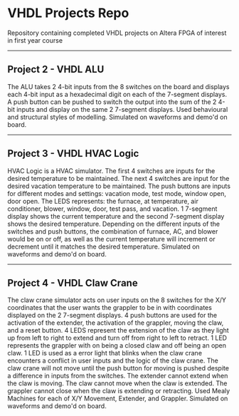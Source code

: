 # VHDL Projects Repo
Repository containing completed VHDL projects on Altera FPGA of interest in first year course

---
## Project 2 - VHDL ALU
The ALU takes 2 4-bit inputs from the 8 switches on the board and displays each 4-bit input as a hexadecimal digit on each of the 7-segment displays.
A push button can be pushed to switch the output into the sum of the 2 4-bit inputs and display on the same 2 7-segment displays. Used behavioural and 
structural styles of modelling. Simulated on waveforms and demo'd on board.

---
## Project 3 - VHDL HVAC Logic
HVAC Logic is a HVAC simulator. The first 4 switches are inputs for the desired temperature to be maintained. The next 4 switches are input for the desired 
vacation temperature to be maintained. The push buttons are inputs for different modes and settings: vacation mode, test mode, window open, door open. The 
LEDS represents: the furnace, at temperature, air conditioner, blower, window, door, test pass, and vacation. 1 7-segment display shows the current 
temperature and the second 7-segment display shows the desired temperature. Depending on the different inputs of the switches and push buttons, the combination 
of furnace, AC, and blower would be on or off, as well as the current temperature will increment or decrement until it matches the desired temperature. 
Simulated on waveforms and demo'd on board.

---
## Project 4 - VHDL Claw Crane
The claw crane simulator acts on user inputs on the 8 switches for the X/Y coordinates that the user wants the grappler to be in with coordinates displayed 
on the 2 7-segment displays. 4 push buttons are used for the activation of the extender, the activation of the grappler, moving the claw, and a reset 
button. 4 LEDS represent the extension of the claw as they light up from left to right to extend and turn off from right to left to retract. 1 LED 
represents the grappler with on being a closed claw and off being an open claw. 1 LED is used as a error light that blinks when the claw crane encounters 
a conflict in user inputs and the logic of the claw crane. The claw crane will not move until the push button for moving is pushed despite a difference 
in inputs from the switches. The extender cannot extend when the claw is moving. The claw cannot move when the claw is extended. The grappler cannot close 
when the claw is extending or retracting. Used Mealy Machines for each of X/Y Movement, Extender, and Grappler. Simulated on waveforms and demo'd on board. 
